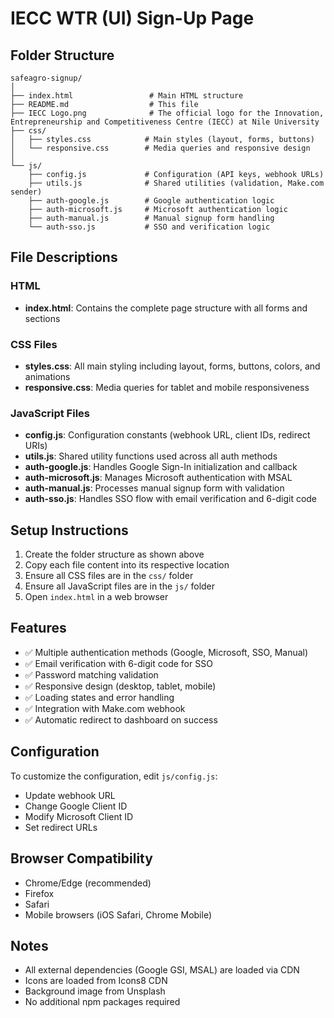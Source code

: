 # IECC WTR (UI) Sign-Up Page

## Folder Structure

```
safeagro-signup/
│
├── index.html                 # Main HTML structure
├── README.md                  # This file
├── IECC Logo.png              # The official logo for the Innovation, Entrepreneurship and Competitiveness Centre (IECC) at Nile University
├── css/
│   ├── styles.css            # Main styles (layout, forms, buttons)
│   └── responsive.css        # Media queries and responsive design
│
└── js/
    ├── config.js             # Configuration (API keys, webhook URLs)
    ├── utils.js              # Shared utilities (validation, Make.com sender)
    ├── auth-google.js        # Google authentication logic
    ├── auth-microsoft.js     # Microsoft authentication logic
    ├── auth-manual.js        # Manual signup form handling
    └── auth-sso.js           # SSO and verification logic
```

## File Descriptions

### HTML
- **index.html**: Contains the complete page structure with all forms and sections

### CSS Files
- **styles.css**: All main styling including layout, forms, buttons, colors, and animations
- **responsive.css**: Media queries for tablet and mobile responsiveness

### JavaScript Files
- **config.js**: Configuration constants (webhook URL, client IDs, redirect URIs)
- **utils.js**: Shared utility functions used across all auth methods
- **auth-google.js**: Handles Google Sign-In initialization and callback
- **auth-microsoft.js**: Manages Microsoft authentication with MSAL
- **auth-manual.js**: Processes manual signup form with validation
- **auth-sso.js**: Handles SSO flow with email verification and 6-digit code

## Setup Instructions

1. Create the folder structure as shown above
2. Copy each file content into its respective location
3. Ensure all CSS files are in the `css/` folder
4. Ensure all JavaScript files are in the `js/` folder
5. Open `index.html` in a web browser

## Features

- ✅ Multiple authentication methods (Google, Microsoft, SSO, Manual)
- ✅ Email verification with 6-digit code for SSO
- ✅ Password matching validation
- ✅ Responsive design (desktop, tablet, mobile)
- ✅ Loading states and error handling
- ✅ Integration with Make.com webhook
- ✅ Automatic redirect to dashboard on success

## Configuration

To customize the configuration, edit `js/config.js`:
- Update webhook URL
- Change Google Client ID
- Modify Microsoft Client ID
- Set redirect URLs

## Browser Compatibility

- Chrome/Edge (recommended)
- Firefox
- Safari
- Mobile browsers (iOS Safari, Chrome Mobile)

## Notes

- All external dependencies (Google GSI, MSAL) are loaded via CDN
- Icons are loaded from Icons8 CDN
- Background image from Unsplash
- No additional npm packages required
